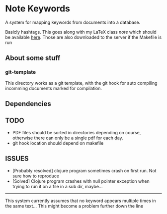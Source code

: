 # Note Keywords
A system for mapping keywords from documents into a database.

Basicly hashtags. This goes along with my LaTeX class *note* which should be
available [here](https://github.com/hugonikanor/latexclasses"). Those are also
downloaded to the server if the Makefile is run

## About some stuff

### git-template
This directory works as a git template, with the git hook for auto compiling incomming documents marked for compilation.

## Dependencies

## TODO
+ PDF files should be sorted in directories depending on course, otherwise there can only be a single pdf for each day.
+ git hook location should depend on makefile

## ISSUES
+ [Probably resolved] clojure program sometimes crash on first run. Not sure how to reproduce
+ [Solved] Clojure program crashes with null pointer exception when trying to run it on a file in a sub dir, maybe...

---

This system currently assumes that no keyword appears multiple times in the same
text...
This might become a problem further down the line
